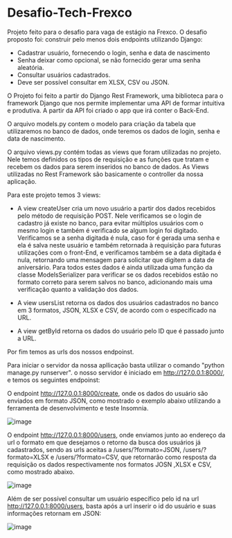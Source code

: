 # Desafio-Tech-Frexco
Projeto feito para o desafio para vaga de estágio na Frexco. O desafio proposto foi:
construir pelo menos dois endpoints utilizando Django:
  - Cadastrar usuário, fornecendo o login, senha e data de nascimento
  - Senha deixar como opcional, se não fornecido gerar uma senha aleatória.
  - Consultar usuários cadastrados.
  - Deve ser possível consultar em XLSX, CSV ou JSON.

O Projeto foi feito a partir do Django Rest Framework, uma biblioteca para o framework Django que nos permite implementar uma API de formar intuitiva e produtiva. A partir da API foi criado o app que irá conter o Back-End.

O arquivo models.py contem o modelo para criação da tabela que utilizaremos no banco de dados, onde teremos os dados de login, senha e data de nascimento.

O arquivo views.py contém todas as views que foram utilizadas no projeto. Nele temos definidos os tipos de requisição e as funções que tratam e recebem os dados para serem inseridos no banco de dados. As Views utilizadas no Rest Framework são basicamente o controller da nossa aplicação.

Para este projeto temos 3 views:

  - A view createUser cria um novo usuário a partir dos dados recebidos pelo método de requisição POST. Nele verificamos se o login de cadastro já existe no banco, para evitar múltiplos usuários com o mesmo login e também é verificado se algum login foi digitado. Verificamos se a senha digitada é nula, caso for é gerada uma senha e ela é salva neste usuário e também retornada à requisição para futuras utilizações com o front-End, e verificamos também se a data digitada é nula, retornando uma mensagem para solicitar que digitem a data de aniversário. Para todos estes dados é ainda utilizada uma função da classe ModelsSerializer para verificar se os dados recebidos estão no formato correto para serem salvos no banco, adicionando mais uma verificação quanto a validação dos dados.

  - A view usersList retorna os dados dos usuários cadastrados no banco em 3 formatos, JSON, XLSX e CSV, de acordo com o especificado na URL.

  - A view getById retorna os dados do usuário pelo ID que é passado junto a URL.

Por fim temos as urls dos nossos endpoinst.

Para iniciar o servidor da nossa apllicação basta utilizar o comando "python manage.py runserver". o nosso servidor é iniciado em http://127.0.0.1:8000/, e temos os seguintes endpoinst:

O endpoint http://127.0.0.1:8000/create, onde os dados do usuário são enviados em formato JSON, como mostrado o exemplo abaixo utilizando a ferramenta de desenvolvimento e teste Insomnia.

![image](https://user-images.githubusercontent.com/99613258/201769854-ffc52fd3-8cf7-49f4-9323-f0f1d28ca5e4.png)

O endpoint http://127.0.0.1:8000/users, onde enviamos junto ao endereço da url o formato em que desejamos o retorno da busca dos usuários já cadastrados, sendo as urls aceitas a /users/?formato=JSON, /users/?formato=XLSX e /users/?formato=CSV, que retornarão como resposta da requisição os dados respectivamente nos formatos JOSN ,XLSX e CSV, como mostrado abaixo.

![image](https://user-images.githubusercontent.com/99613258/201769932-b1ce8dfd-6fe1-4c46-bd30-92a329c0e562.png)

Além de ser possível consultar um usuário específico pelo id na url http://127.0.0.1:8000/users, basta após a url inserir o id do usuário e suas informações retornam em JSON:

![image](https://user-images.githubusercontent.com/99613258/201769958-22b7ab9c-373b-4ee0-ab27-f4bb03642675.png)
